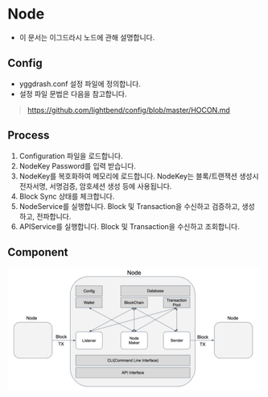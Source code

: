 # Node 
- 이 문서는 이그드라시 노드에 관해 설명합니다.

## Config
- yggdrash.conf 설정 파일에 정의합니다.
- 설정 파일 문법은 다음을 참고합니다.
> <https://github.com/lightbend/config/blob/master/HOCON.md>

## Process
1. Configuration 파일을 로드합니다.
2. NodeKey Password를 입력 받습니다.
3. NodeKey를 복호화하여 메모리에 로드합니다. NodeKey는 블록/트랜잭션 생성시 전자서명, 서명검증, 암호세션 생성 등에 사용됩니다.
4. Block Sync 상태를 체크합니다.
5. NodeService를 실행합니다. Block 및 Transaction을 수신하고 검증하고, 생성하고, 전파합니다.
6. APIService를 실행합니다. Block 및 Transaction을 수신하고 조회합니다.

## Component
![nodeComponent](/images/nodeComponent.png)


